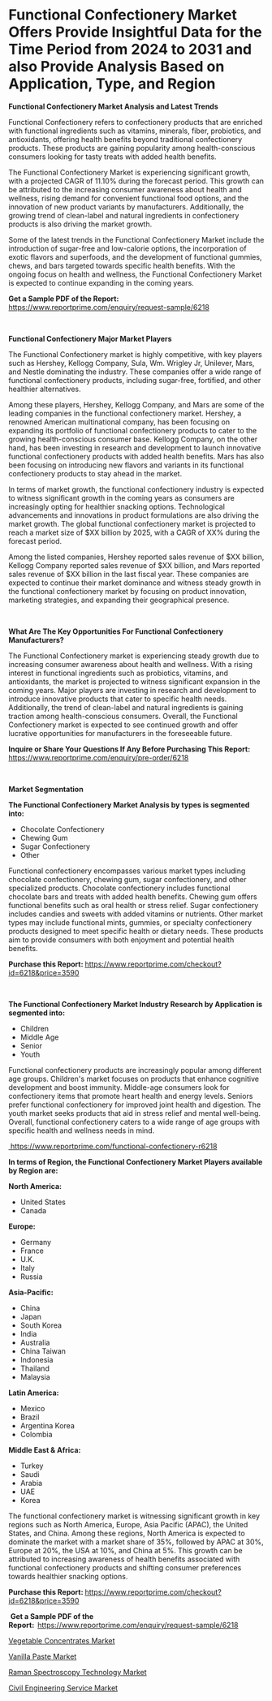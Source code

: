 <p><h1>Functional Confectionery Market Offers Provide Insightful Data for the Time Period from 2024 to 2031 and also Provide Analysis Based on Application, Type, and Region</h1></p><p><strong>Functional Confectionery Market Analysis and Latest Trends</strong></p>
<p><p>Functional Confectionery refers to confectionery products that are enriched with functional ingredients such as vitamins, minerals, fiber, probiotics, and antioxidants, offering health benefits beyond traditional confectionery products. These products are gaining popularity among health-conscious consumers looking for tasty treats with added health benefits.</p><p>The Functional Confectionery Market is experiencing significant growth, with a projected CAGR of 11.10% during the forecast period. This growth can be attributed to the increasing consumer awareness about health and wellness, rising demand for convenient functional food options, and the innovation of new product variants by manufacturers. Additionally, the growing trend of clean-label and natural ingredients in confectionery products is also driving the market growth.</p><p>Some of the latest trends in the Functional Confectionery Market include the introduction of sugar-free and low-calorie options, the incorporation of exotic flavors and superfoods, and the development of functional gummies, chews, and bars targeted towards specific health benefits. With the ongoing focus on health and wellness, the Functional Confectionery Market is expected to continue expanding in the coming years.</p></p>
<p><strong>Get a Sample PDF of the Report:&nbsp;</strong> <a href="https://www.reportprime.com/enquiry/request-sample/6218">https://www.reportprime.com/enquiry/request-sample/6218</a></p>
<p>&nbsp;</p>
<p><strong>Functional Confectionery Major Market Players</strong></p>
<p><p>The Functional Confectionery market is highly competitive, with key players such as Hershey, Kellogg Company, Sula, Wm. Wrigley Jr, Unilever, Mars, and Nestle dominating the industry. These companies offer a wide range of functional confectionery products, including sugar-free, fortified, and other healthier alternatives.</p><p>Among these players, Hershey, Kellogg Company, and Mars are some of the leading companies in the functional confectionery market. Hershey, a renowned American multinational company, has been focusing on expanding its portfolio of functional confectionery products to cater to the growing health-conscious consumer base. Kellogg Company, on the other hand, has been investing in research and development to launch innovative functional confectionery products with added health benefits. Mars has also been focusing on introducing new flavors and variants in its functional confectionery products to stay ahead in the market.</p><p>In terms of market growth, the functional confectionery industry is expected to witness significant growth in the coming years as consumers are increasingly opting for healthier snacking options. Technological advancements and innovations in product formulations are also driving the market growth. The global functional confectionery market is projected to reach a market size of $XX billion by 2025, with a CAGR of XX% during the forecast period.</p><p>Among the listed companies, Hershey reported sales revenue of $XX billion, Kellogg Company reported sales revenue of $XX billion, and Mars reported sales revenue of $XX billion in the last fiscal year. These companies are expected to continue their market dominance and witness steady growth in the functional confectionery market by focusing on product innovation, marketing strategies, and expanding their geographical presence.</p></p>
<p>&nbsp;</p>
<p><strong>What Are The Key Opportunities For Functional Confectionery Manufacturers?</strong></p>
<p><p>The Functional Confectionery market is experiencing steady growth due to increasing consumer awareness about health and wellness. With a rising interest in functional ingredients such as probiotics, vitamins, and antioxidants, the market is projected to witness significant expansion in the coming years. Major players are investing in research and development to introduce innovative products that cater to specific health needs. Additionally, the trend of clean-label and natural ingredients is gaining traction among health-conscious consumers. Overall, the Functional Confectionery market is expected to see continued growth and offer lucrative opportunities for manufacturers in the foreseeable future.</p></p>
<p><strong>Inquire or Share Your Questions If Any Before Purchasing This Report:</strong> <a href="https://www.reportprime.com/enquiry/pre-order/6218">https://www.reportprime.com/enquiry/pre-order/6218</a></p>
<p>&nbsp;</p>
<p><strong>Market Segmentation</strong></p>
<p><strong>The Functional Confectionery Market Analysis by types is segmented into:</strong></p>
<p><ul><li>Chocolate Confectionery</li><li>Chewing Gum</li><li>Sugar Confectionery</li><li>Other</li></ul></p>
<p><p>Functional confectionery encompasses various market types including chocolate confectionery, chewing gum, sugar confectionery, and other specialized products. Chocolate confectionery includes functional chocolate bars and treats with added health benefits. Chewing gum offers functional benefits such as oral health or stress relief. Sugar confectionery includes candies and sweets with added vitamins or nutrients. Other market types may include functional mints, gummies, or specialty confectionery products designed to meet specific health or dietary needs. These products aim to provide consumers with both enjoyment and potential health benefits.</p></p>
<p><strong>Purchase this Report:&nbsp;</strong><a href="https://www.reportprime.com/checkout?id=6218&price=3590">https://www.reportprime.com/checkout?id=6218&price=3590</a></p>
<p>&nbsp;</p>
<p><strong>The Functional Confectionery Market Industry Research by Application is segmented into:</strong></p>
<p><ul><li>Children</li><li>Middle Age</li><li>Senior</li><li>Youth</li></ul></p>
<p><p>Functional confectionery products are increasingly popular among different age groups. Children's market focuses on products that enhance cognitive development and boost immunity. Middle-age consumers look for confectionery items that promote heart health and energy levels. Seniors prefer functional confectionery for improved joint health and digestion. The youth market seeks products that aid in stress relief and mental well-being. Overall, functional confectionery caters to a wide range of age groups with specific health and wellness needs in mind.</p></p>
<p><a href="https://www.reportprime.com/functional-confectionery-r6218">&nbsp;https://www.reportprime.com/functional-confectionery-r6218</a></p>
<p><strong>In terms of Region, the Functional Confectionery Market Players available by Region are:</strong></p>
<p>
    <p> <strong> North America: </strong>
        <ul>
            <li>United States</li>
            <li>Canada</li>
        </ul>
        </p> 
    <p> <strong> Europe: </strong>
        <ul>
            <li>Germany</li>
            <li>France</li>
            <li>U.K.</li>
            <li>Italy</li>
            <li>Russia</li>
        </ul>
        </p> 
    <p> <strong> Asia-Pacific: </strong>
        <ul>
            <li>China</li>
            <li>Japan</li>
            <li>South Korea</li>
            <li>India</li>
            <li>Australia</li>
            <li>China Taiwan</li>
            <li>Indonesia</li>
            <li>Thailand</li>
            <li>Malaysia</li>
        </ul>
        </p> 
    <p> <strong> Latin America: </strong>
        <ul>
            <li>Mexico</li>
            <li>Brazil</li>
            <li>Argentina Korea</li>
            <li>Colombia</li>
        </ul>
        </p> 
    <p> <strong> Middle East & Africa: </strong>
        <ul>
            <li>Turkey</li>
            <li>Saudi</li>
            <li>Arabia</li>
            <li>UAE</li>
            <li>Korea</li>
        </ul>
    </p>
    </p>
<p><p>The functional confectionery market is witnessing significant growth in key regions such as North America, Europe, Asia Pacific (APAC), the United States, and China. Among these regions, North America is expected to dominate the market with a market share of 35%, followed by APAC at 30%, Europe at 20%, the USA at 10%, and China at 5%. This growth can be attributed to increasing awareness of health benefits associated with functional confectionery products and shifting consumer preferences towards healthier snacking options.</p></p>
<p><strong>Purchase this Report: </strong><a href="https://www.reportprime.com/checkout?id=6218&price=3590">https://www.reportprime.com/checkout?id=6218&price=3590</a></p>
<p>&nbsp;<strong>Get a Sample PDF of the Report:&nbsp;&nbsp;</strong><a href="https://www.reportprime.com/enquiry/request-sample/6218">https://www.reportprime.com/enquiry/request-sample/6218</a></p>
<p><strong></strong></p>
<p><p><a href="https://github.com/mauripalmi/Market-Research-Report-List-4/blob/main/vegetable-concentrates-market.md">Vegetable Concentrates Market</a></p><p><a href="https://github.com/gulaimolin/Market-Research-Report-List-5/blob/main/vanilla-paste-market.md">Vanilla Paste Market</a></p><p><a href="https://issuu.com/reportprime-2/docs/raman-spectroscopy-technology-market-size-2030.ppt">Raman Spectroscopy Technology Market</a></p><p><a href="https://issuu.com/reportprime-2/docs/civil-engineering-service-market-size-2030.pptx">Civil Engineering Service Market</a></p></p>